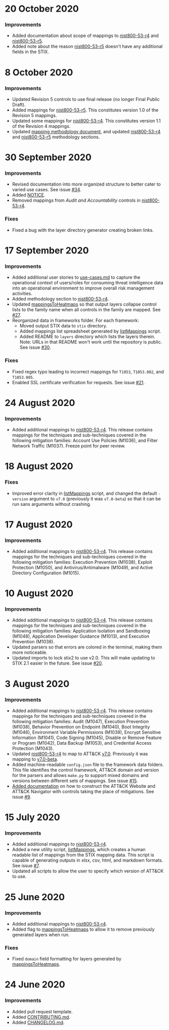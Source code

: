<!--    CHANGELOG FORMAT                                                -->

<!--    Completed Entry template:                                       -->
<!--                                                                    -->
<!--    # Date in DD MMM YYYY format                                    -->
<!--    ### New Features                                                -->
<!--    ### Improvements                                                -->
<!--    ### Fixes                                                       -->

<!--    Entries for pull request template:                              -->
<!--                                                                    -->
<!--    # Changes staged on develop                                     -->
<!--    ### New Features                                                -->
<!--    ### Improvements                                                -->
<!--    ### Fixes                                                       -->
# 20 October 2020
### Improvements
- Added documentation about scope of mappings to [nist800-53-r4](/frameworks/nist800-53-r4) and [nist800-53-r5](/frameworks/nist800-53-r5).
- Added note about the reason [nist800-53-r5](/frameworks/nist800-53-r5) doesn't have any additional fields in the STIX.

# 8 October 2020
### Improvements
- Updated Revision 5 controls to use final release (no longer Final Public Draft). 
- Added mappings for [nist800-53-r5](/frameworks/nist800-53-r5). This constitutes version 1.0 of the Revision 5 mappings.
- Updated some mappings for [nist800-53-r4](/frameworks/nist800-53-r4). This constitutes version 1.1 of the Revision 4 mappings.
- Updated [mapping methodology document](/docs/mapping_methodology.md), and updated [nist800-53-r4](/frameworks/nist800-53-r4) and [nist800-53-r5](/frameworks/nist800-53-r5) methodology sections.

# 30 September 2020
### Improvements
- Revised documentation into more organized structure to better cater to varied use cases. See issue [#34](https://github.com/center-for-threat-informed-defense/attack-control-framework-mappings/issues/34).
- Added [NOTICE](/NOTICE.txt).
- Removed mappings from _Audit and Accountability_ controls in [nist800-53-r4](/frameworks/nist800-53-r4).
### Fixes
- Fixed a bug with the layer directory generator creating broken links.

# 17 September 2020
### Improvements
- Added additional user stories to [use-cases.md](/docs/use-cases.md) to capture the operational context of users/roles for consuming threat intelligence data into an operational environment to improve overall risk management activities. 
- Added methodology section to [nist800-53-r4](/frameworks/nist800-53-r4).
- Updated [mappingsToHeatmaps](/util/mappingsToHeatmaps.py) so that output layers collapse control lists to the family name when all controls in the family are mapped. See [#27](https://github.com/center-for-threat-informed-defense/attack-control-framework-mappings/issues/27).
- Reorganized data in frameworks folder. For each framework:
    - Moved output STIX data to `stix` directory.
    - Added mappings list spreadsheet generated by [listMappings](/util/listMappings.py) script.
    - Added README to `layers` directory which lists the layers therein. Note: URLs in that README won't work until the repository is public. See issue [#30](https://github.com/center-for-threat-informed-defense/attack-control-framework-mappings/issues/30).
### Fixes
- Fixed regex typo leading to incorrect mappings for `T1053`, `T1053.002`, and `T1053.005`.
- Enabled SSL certificate verification for requests. See issue [#21](https://github.com/center-for-threat-informed-defense/attack-control-framework-mappings/issues/20).

# 24 August 2020
### Improvements
- Added additional mappings to [nist800-53-r4](/frameworks/nist800-53-r4). This release contains mappings for the techniques and sub-techniques covered in the following mitigation families: Account Use Policies (M1036), and Filter Network Traffic (M1037).  Freeze point for peer review.  

# 18 August 2020
### Fixes
- Improved error clarity in [listMappings](/util/listMappings.py) script, and changed the default `-version` argument to `v7.0` (previously it was `v7.0-beta`) so that it can be run sans arguments without crashing.

# 17 August 2020
### Improvements
- Added additional mappings to [nist800-53-r4](/frameworks/nist800-53-r4). This release contains mappings for the techniques and sub-techniques covered in the following mitigation families: Execution Prevention (M1038), Exploit Protection (M1050), and Antivirus/Antimalware (M1049), and Active Directory Configuration (M1015).  

# 10 August 2020
### Improvements
- Added additional mappings to [nist800-53-r4](/frameworks/nist800-53-r4). This release contains mappings for the techniques and sub-techniques covered in the following mitigation families: Application Isolation and Sandboxing (M1048), Application Developer Guidance (M1013), and Execution Prevention (M1038).  
- Updated parsers so that errors are colored in the terminal, making them more noticeable.
- Updated imports to lock stix2 to use v2.0. This will make updating to STIX 2.1 easier in the future. See issue [#20](https://github.com/center-for-threat-informed-defense/attack-control-framework-mappings/issues/20).

# 3 August 2020
### Improvements
- Added additional mappings to [nist800-53-r4](/frameworks/nist800-53-r4). This release contains mappings for the techniques and sub-techniques covered in the following mitigation families: Audit (M1047), Execution Prevention (M1038), Behavior Prevention on Endpoint (M1040), Boot Integrity (M1046), Environment Variable Permissions (M1039), Encrypt Sensitive Information (M1041), Code Signing (M1045), Disable or Remove Feature or Program (M1042), Data Backup (M1053), and Credential Access Protection (M1043).  
- Updated [nist800-53-r4](/frameworks/nist800-53-r4) to map to ATT&CK [v7.0](https://github.com/mitre/cti/releases/tag/ATT%26CK-v7.0). Previously it was mapping to [v7.0-beta](https://github.com/mitre/cti/releases/tag/ATT%26CK-v7.0-beta).
- Added machine-readable `config.json` file to the framework data folders. This file identifies the control framework, ATT&CK domain and version for the parsers and allows `make.py` to support mixed domains and versions between different sets of mappings. See issue [#15](https://github.com/center-for-threat-informed-defense/attack-control-framework-mappings/issues/15).
- [Added documentation](/docs/visualizations.md#substituting-controls-for-attck-mitigation) on how to construct the ATT&CK Website and ATT&CK Navigator with controls taking the place of mitigations. See issue [#9](https://github.com/center-for-threat-informed-defense/attack-control-framework-mappings/issues/9).

# 15 July 2020
### Improvements
- Added additional mappings to [nist800-53-r4](/frameworks/nist800-53-r4).
- Added a new utility script, [listMappings](/util/listMappings.py), which creates a human readable list of mappings from the STIX mapping data. This script is capable of generating outputs in xlsx, csv, html, and markdown formats. See issue [#7](https://github.com/center-for-threat-informed-defense/attack-control-framework-mappings/issues/7).
- Updated all scripts to allow the user to specify which version of ATT&CK to use.

# 25 June 2020
### Improvements
- Added additional mappings to [nist800-53-r4](/frameworks/nist800-53-r4).
- Added flag to [mappingsToHeatmaps](/util/mappingsToHeatmaps.py) to allow it to remove previously generated layers when run.
### Fixes
- Fixed `domain` field formatting for layers generated by [mappingsToHeatmaps](/util/mappingsToHeatmaps.py).

# 24 June 2020
### Improvements
- Added pull request template.
- Added [CONTRIBUTING.md](/CONTRIBUTING.md).
- Added [CHANGELOG.md](/CHANGELOG.md).

